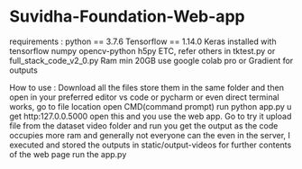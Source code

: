 # Suvidha-Foundation-Web-app
requirements :
  python == 3.7.6
  Tensorflow == 1.14.0
  Keras installed with tensorflow 
  numpy
  opencv-python
  h5py
  ETC,  refer others in tktest.py or full_stack_code_v2_0.py
  Ram min 20GB use google colab pro  or Gradient for outputs
  
 How to use :
  Download all the files store them in the same folder and then open in your preferred editor vs code or pycharm or even direct terminal works, go to file location open CMD(command prompt)
  run python app.py u get http:127.0.0.5000 open this and you use the web app. Go to try it upload file from the dataset video folder and run you get the output as the code occupies more
  ram and generally not everyone can the even in the server, I executed and stored the outputs in static/output-videos for further contents of the web page run the app.py
